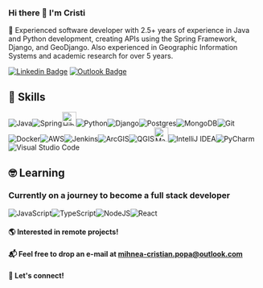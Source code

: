 ### Hi there 👋 I'm Cristi

🚀 Experienced software developer with 2.5+ years of experience in Java and Python development, creating APIs using the Spring Framework, Django, and GeoDjango. Also experienced in Geographic Information Systems and academic research for over 5 years.  

[![Linkedin Badge](https://img.shields.io/badge/Cristian_Popa-%230077B5.svg?style=for-the-badge&logo=linkedin&logoColor=white&link=https://www.linkedin.com/in/popamihneacristian/)](https://www.linkedin.com/in/popamihneacristian/) 
[![Outlook Badge](https://img.shields.io/badge/mihnea_cristian.popa@outlook.com-0078D4?style=for-the-badge&logo=microsoft-outlook&logoColor=white&link=mailto:mihnea-cristian.popa@outlook.com)](mailto:mihnea-cristian.popa@outlook.com)

## 🧰 Skills

<img alt="Java" src="https://img.shields.io/badge/java-%23ED8B00.svg?style=for-the-badge&logo=java&logoColor=white"/><img alt="Spring" src="https://img.shields.io/badge/spring-%236DB33F.svg?style=for-the-badge&logo=spring&logoColor=white"/><img alt="Hibernate" src="https://a11ybadges.com/badge?logo=hibernate" height="28"/><img alt="Python" src="https://img.shields.io/badge/python-%2314354C.svg?style=for-the-badge&logo=python&logoColor=white"/><img alt="Django" src="https://img.shields.io/badge/django-%23092E20.svg?style=for-the-badge&logo=django&logoColor=white"/><img alt="Postgres" src ="https://img.shields.io/badge/postgres-%23316192.svg?style=for-the-badge&logo=postgresql&logoColor=white"/><img alt="MongoDB" src ="https://img.shields.io/badge/MongoDB-%234ea94b.svg?style=for-the-badge&logo=mongodb&logoColor=white"/><img alt="Git" src="https://img.shields.io/badge/git-%23F05033.svg?style=for-the-badge&logo=git&logoColor=white"/><img alt="Docker" src="https://img.shields.io/badge/docker-%230db7ed.svg?style=for-the-badge&logo=docker&logoColor=white"/><img alt="AWS" src="https://img.shields.io/badge/AWS-%23FF9900.svg?style=for-the-badge&logo=amazon-aws&logoColor=white"/><img alt="Jenkins" src="https://img.shields.io/badge/jenkins-%232C5263.svg?style=for-the-badge&logo=jenkins&logoColor=white"/><img alt="ArcGIS" src="https://img.shields.io/static/v1?style=for-the-badge&message=ArcGIS&color=2C7AC3&logo=ArcGIS&logoColor=FFFFFF&label="/><img alt="QGIS" src="https://img.shields.io/static/v1?style=for-the-badge&message=Qgis&color=589632&logo=Qgis&logoColor=FFFFFF&label="/><img alt="Mapbox" src="https://a11ybadges.com/badge?logo=mapbox" height ="28"/><img alt="IntelliJ IDEA" src="https://img.shields.io/badge/IntelliJIDEA-000000.svg?style=for-the-badge&logo=intellij-idea&logoColor=white"/><img alt="PyCharm" src="https://img.shields.io/badge/pycharm-143?style=for-the-badge&logo=pycharm&logoColor=black&color=black&labelColor=green"/><img alt="Visual Studio Code" src="https://img.shields.io/badge/VisualStudioCode-0078d7.svg?style=for-the-badge&logo=visual-studio-code&logoColor=white"/>



## 🤓 Learning
### Currently on a journey to become a full stack developer

<img alt="JavaScript" src="https://img.shields.io/badge/javascript-%23323330.svg?style=for-the-badge&logo=javascript&logoColor=%23F7DF1E"/><img alt="TypeScript" src="https://img.shields.io/badge/typescript-%23007ACC.svg?style=for-the-badge&logo=typescript&logoColor=white"/><img alt="NodeJS" src="https://img.shields.io/badge/node.js-%2343853D.svg?style=for-the-badge&logo=node-dot-js&logoColor=white"/><img alt="React" src="https://img.shields.io/badge/react-%2320232a.svg?style=for-the-badge&logo=react&logoColor=%2361DAFB"/>



#### 🌎 Interested in remote projects!

#### 📬 Feel free to drop an e-mail at mihnea-cristian.popa@outlook.com
#### 🤝 Let's connect!
